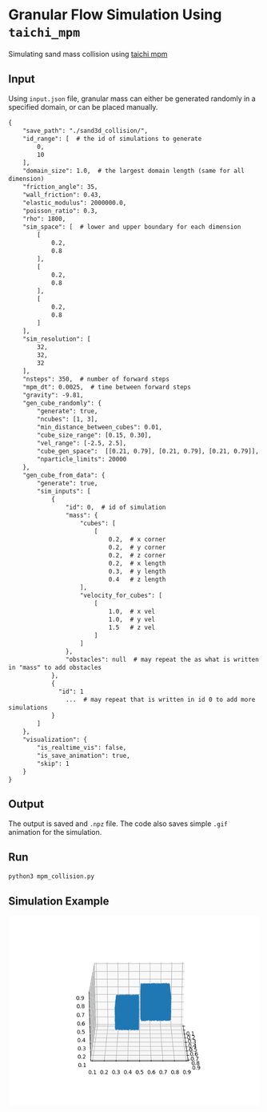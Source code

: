 # Granular Flow Simulation Using `taichi_mpm`
Simulating sand mass collision using [taichi mpm](https://github.com/taichi-dev/taichi_elements)

## Input
Using `input.json` file, granular mass can either be generated randomly in a specified domain,
or can be placed manually.

```shell
{
    "save_path": "./sand3d_collision/",
    "id_range": [  # the id of simulations to generate
        0,
        10
    ],
    "domain_size": 1.0,  # the largest domain length (same for all dimension)
    "friction_angle": 35,
    "wall_friction": 0.43,
    "elastic_modulus": 2000000.0,
    "poisson_ratio": 0.3,
    "rho": 1800,
    "sim_space": [  # lower and upper boundary for each dimension 
        [
            0.2,
            0.8
        ],
        [
            0.2,
            0.8
        ],
        [
            0.2,
            0.8
        ]
    ],
    "sim_resolution": [
        32,
        32,
        32
    ],
    "nsteps": 350,  # number of forward steps
    "mpm_dt": 0.0025,  # time between forward steps
    "gravity": -9.81,
    "gen_cube_randomly": {
        "generate": true,
        "ncubes": [1, 3],
        "min_distance_between_cubes": 0.01,
        "cube_size_range": [0.15, 0.30],
        "vel_range": [-2.5, 2.5],
        "cube_gen_space":  [[0.21, 0.79], [0.21, 0.79], [0.21, 0.79]],
        "nparticle_limits": 20000
    },
    "gen_cube_from_data": {
        "generate": true,
        "sim_inputs": [
            {
                "id": 0,  # id of simulation
                "mass": {
                    "cubes": [
                        [
                            0.2,  # x corner 
                            0.2,  # y corner
                            0.2,  # z corner
                            0.2,  # x length
                            0.3,  # y length
                            0.4   # z length                        
                    ],
                    "velocity_for_cubes": [
                        [
                            1.0,  # x vel
                            1.0,  # y vel
                            1.5   # z vel
                        ]
                    ]
                },
                "obstacles": null  # may repeat the as what is written in "mass" to add obstacles
            },
            {
              "id": 1  
                ...  # may repeat that is written in id 0 to add more simulations
            }
        ]
    },
    "visualization": {
        "is_realtime_vis": false,
        "is_save_animation": true,
        "skip": 1
    }
}
```

## Output
The output is saved and `.npz` file. The code also saves simple `.gif` animation for the simulation. 

## Run
```shell
python3 mpm_collision.py
```

## Simulation Example
![Sand collision example](example.gif)



